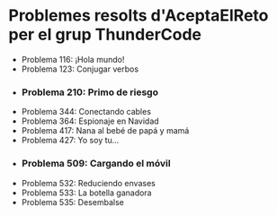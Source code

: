 # Problemes resolts d'AceptaElReto per el grup ThunderCode
- Problema 116: ¡Hola mundo!
- Problema 123: Conjugar verbos
- ### Problema 210: Primo de riesgo
- Problema 344: Conectando cables
- Problema 364: Espionaje en Navidad
- Problema 417: Nana al bebé de papá y mamá
- Problema 427: Yo soy tu...
- ### Problema 509: Cargando el móvil
- Problema 532: Reduciendo envases
- Problema 533: La botella ganadora
- Problema 535: Desembalse